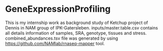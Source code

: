 # GeneExpressionProfiling
This is my internship work as background study of Ketchup project of Dennis in NAM group of IPK-Gatersleben. 
inputs/master.table.csv contains all details information of samples, SRA, genotype, tissues and stress. combined_abundances.tsv file was generated by using https://github.com/NAMlab/rnaseq-mapper tool. 
